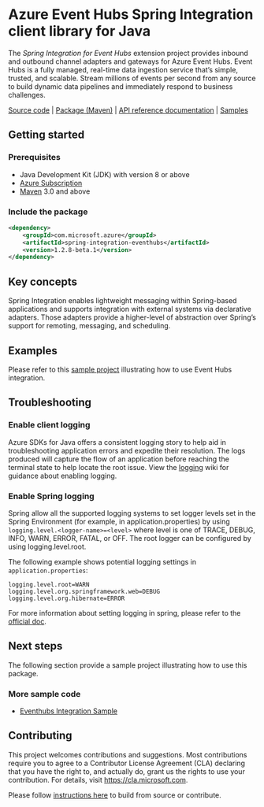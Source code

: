 # Azure Event Hubs Spring Integration client library for Java

The *Spring Integration for Event Hubs* extension project provides inbound and outbound channel adapters and gateways for Azure Event Hubs.
Event Hubs is a fully managed, real-time data ingestion service that’s simple, trusted, and scalable. Stream millions of events per second from any source to build dynamic data pipelines and immediately respond to business challenges.

[Source code][src] | [Package (Maven)][package] | [API reference documentation][refdocs] | [Samples][sample]

## Getting started
### Prerequisites
- Java Development Kit (JDK) with version 8 or above
- [Azure Subscription][azure_subscription]
- [Maven][maven] 3.0 and above

### Include the package
[//]: # ({x-version-update-start;com.microsoft.azure:spring-integration-eventhubs;current})
```xml
<dependency>
    <groupId>com.microsoft.azure</groupId>
    <artifactId>spring-integration-eventhubs</artifactId>
    <version>1.2.8-beta.1</version>
</dependency>
```
[//]: # ({x-version-update-end})

## Key concepts
Spring Integration enables lightweight messaging within Spring-based applications and supports integration with external systems via declarative adapters. Those adapters provide a higher-level of abstraction over Spring’s support for remoting, messaging, and scheduling.

## Examples
Please refer to this [sample project][sample] illustrating how to use Event Hubs integration.

## Troubleshooting
### Enable client logging
Azure SDKs for Java offers a consistent logging story to help aid in troubleshooting application errors and expedite their resolution. The logs produced will capture the flow of an application before reaching the terminal state to help locate the root issue. View the [logging][logging] wiki for guidance about enabling logging.

### Enable Spring logging
Spring allow all the supported logging systems to set logger levels set in the Spring Environment (for example, in application.properties) by using `logging.level.<logger-name>=<level>` where level is one of TRACE, DEBUG, INFO, WARN, ERROR, FATAL, or OFF. The root logger can be configured by using logging.level.root.

The following example shows potential logging settings in `application.properties`:

```properties
logging.level.root=WARN
logging.level.org.springframework.web=DEBUG
logging.level.org.hibernate=ERROR
```

For more information about setting logging in spring, please refer to the [official doc][logging_doc].
 

## Next steps

The following section provide a sample project illustrating how to use this package.
### More sample code
- [Eventhubs Integration Sample][sample]

## Contributing
This project welcomes contributions and suggestions.  Most contributions require you to agree to a Contributor License Agreement (CLA) declaring that you have the right to, and actually do, grant us the rights to use your contribution. For details, visit https://cla.microsoft.com.

Please follow [instructions here][contributing_md] to build from source or contribute.

<!-- Link -->
[src]: https://github.com/Azure/azure-sdk-for-java/tree/master/sdk/spring/azure-spring-integration-eventhubs/src
[package]: https://mvnrepository.com/artifact/com.microsoft.azure/spring-integration-eventhubs
[refdocs]: https://azure.github.io/azure-sdk-for-java/spring.html#spring-integration-eventhubs
[sample]: https://github.com/Azure/azure-sdk-for-java/tree/2ebeb95e4e3ad3c3fc351d7dbe395c99f7c79423/sdk/spring/azure-spring-boot-samples/azure-spring-cloud-eventhubs-integration-sample
[logging]: https://github.com/Azure/azure-sdk-for-java/wiki/Logging-with-Azure-SDK#use-logback-logging-framework-in-a-spring-boot-application
[azure_subscription]: https://azure.microsoft.com/free
[logging_doc]: https://docs.spring.io/spring-boot/docs/current/reference/html/spring-boot-features.html#boot-features-logging
[contributing_md]: https://github.com/Azure/azure-sdk-for-java/tree/master/sdk/spring/CONTRIBUTING.md
[maven]: http://maven.apache.org/
[source_code]: https://github.com/Azure/azure-sdk-for-java/tree/master/sdk/spring/azure-spring-integration-eventhubs
